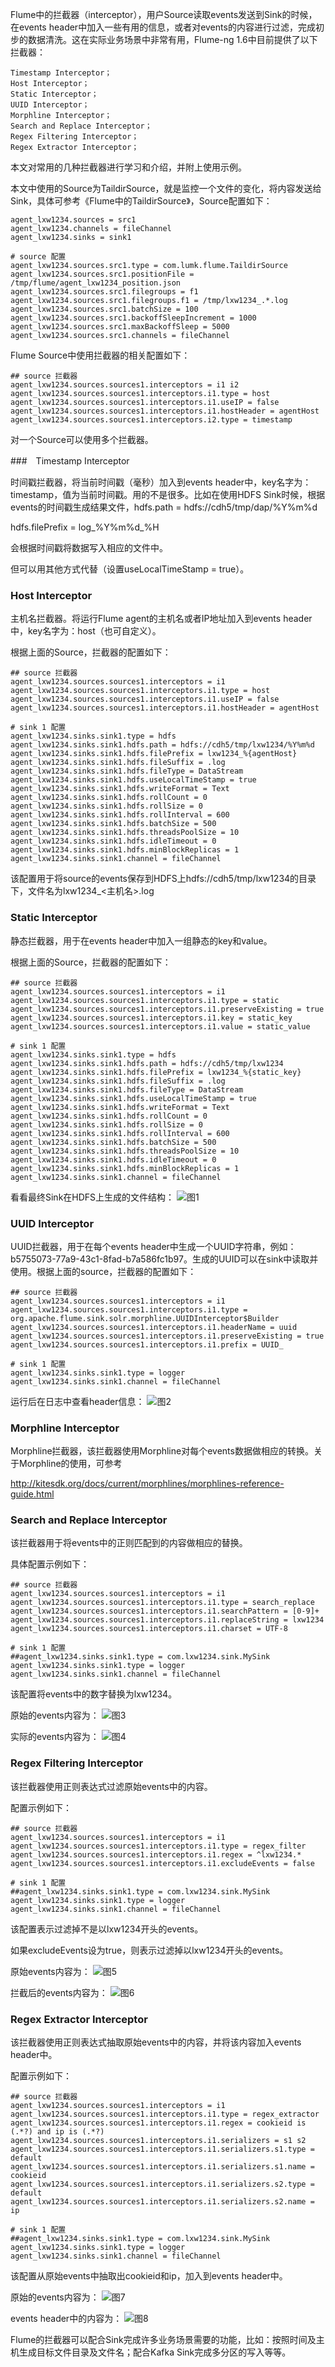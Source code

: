 Flume中的拦截器（interceptor），用户Source读取events发送到Sink的时候，在events header中加入一些有用的信息，或者对events的内容进行过滤，完成初步的数据清洗。这在实际业务场景中非常有用，Flume-ng 1.6中目前提供了以下拦截器：
```
Timestamp Interceptor；
Host Interceptor；
Static Interceptor；
UUID Interceptor；
Morphline Interceptor；
Search and Replace Interceptor；
Regex Filtering Interceptor；
Regex Extractor Interceptor；
```
本文对常用的几种拦截器进行学习和介绍，并附上使用示例。

本文中使用的Source为TaildirSource，就是监控一个文件的变化，将内容发送给Sink，具体可参考《Flume中的TaildirSource》，Source配置如下：
```
agent_lxw1234.sources = src1
agent_lxw1234.channels = fileChannel
agent_lxw1234.sinks = sink1

# source 配置
agent_lxw1234.sources.src1.type = com.lumk.flume.TaildirSource
agent_lxw1234.sources.src1.positionFile = /tmp/flume/agent_lxw1234_position.json
agent_lxw1234.sources.src1.filegroups = f1
agent_lxw1234.sources.src1.filegroups.f1 = /tmp/lxw1234_.*.log
agent_lxw1234.sources.src1.batchSize = 100
agent_lxw1234.sources.src1.backoffSleepIncrement = 1000
agent_lxw1234.sources.src1.maxBackoffSleep = 5000
agent_lxw1234.sources.src1.channels = fileChannel
```
Flume Source中使用拦截器的相关配置如下：
```
## source 拦截器
agent_lxw1234.sources.sources1.interceptors = i1 i2
agent_lxw1234.sources.sources1.interceptors.i1.type = host
agent_lxw1234.sources.sources1.interceptors.i1.useIP = false
agent_lxw1234.sources.sources1.interceptors.i1.hostHeader = agentHost
agent_lxw1234.sources.sources1.interceptors.i2.type = timestamp
```
对一个Source可以使用多个拦截器。

###　Timestamp Interceptor

时间戳拦截器，将当前时间戳（毫秒）加入到events header中，key名字为：timestamp，值为当前时间戳。用的不是很多。比如在使用HDFS Sink时候，根据events的时间戳生成结果文件，hdfs.path = hdfs://cdh5/tmp/dap/%Y%m%d

hdfs.filePrefix = log_%Y%m%d_%H

会根据时间戳将数据写入相应的文件中。

但可以用其他方式代替（设置useLocalTimeStamp = true）。

### Host Interceptor

主机名拦截器。将运行Flume agent的主机名或者IP地址加入到events header中，key名字为：host（也可自定义）。

根据上面的Source，拦截器的配置如下：
```
## source 拦截器
agent_lxw1234.sources.sources1.interceptors = i1
agent_lxw1234.sources.sources1.interceptors.i1.type = host
agent_lxw1234.sources.sources1.interceptors.i1.useIP = false
agent_lxw1234.sources.sources1.interceptors.i1.hostHeader = agentHost

# sink 1 配置
agent_lxw1234.sinks.sink1.type = hdfs
agent_lxw1234.sinks.sink1.hdfs.path = hdfs://cdh5/tmp/lxw1234/%Y%m%d
agent_lxw1234.sinks.sink1.hdfs.filePrefix = lxw1234_%{agentHost}
agent_lxw1234.sinks.sink1.hdfs.fileSuffix = .log
agent_lxw1234.sinks.sink1.hdfs.fileType = DataStream
agent_lxw1234.sinks.sink1.hdfs.useLocalTimeStamp = true
agent_lxw1234.sinks.sink1.hdfs.writeFormat = Text
agent_lxw1234.sinks.sink1.hdfs.rollCount = 0
agent_lxw1234.sinks.sink1.hdfs.rollSize = 0
agent_lxw1234.sinks.sink1.hdfs.rollInterval = 600
agent_lxw1234.sinks.sink1.hdfs.batchSize = 500
agent_lxw1234.sinks.sink1.hdfs.threadsPoolSize = 10
agent_lxw1234.sinks.sink1.hdfs.idleTimeout = 0
agent_lxw1234.sinks.sink1.hdfs.minBlockReplicas = 1
agent_lxw1234.sinks.sink1.channel = fileChannel
```
该配置用于将source的events保存到HDFS上hdfs://cdh5/tmp/lxw1234的目录下，文件名为lxw1234_<主机名>.log

### Static Interceptor

静态拦截器，用于在events header中加入一组静态的key和value。

根据上面的Source，拦截器的配置如下：
```
## source 拦截器
agent_lxw1234.sources.sources1.interceptors = i1
agent_lxw1234.sources.sources1.interceptors.i1.type = static
agent_lxw1234.sources.sources1.interceptors.i1.preserveExisting = true
agent_lxw1234.sources.sources1.interceptors.i1.key = static_key
agent_lxw1234.sources.sources1.interceptors.i1.value = static_value

# sink 1 配置
agent_lxw1234.sinks.sink1.type = hdfs
agent_lxw1234.sinks.sink1.hdfs.path = hdfs://cdh5/tmp/lxw1234
agent_lxw1234.sinks.sink1.hdfs.filePrefix = lxw1234_%{static_key}
agent_lxw1234.sinks.sink1.hdfs.fileSuffix = .log
agent_lxw1234.sinks.sink1.hdfs.fileType = DataStream
agent_lxw1234.sinks.sink1.hdfs.useLocalTimeStamp = true
agent_lxw1234.sinks.sink1.hdfs.writeFormat = Text
agent_lxw1234.sinks.sink1.hdfs.rollCount = 0
agent_lxw1234.sinks.sink1.hdfs.rollSize = 0
agent_lxw1234.sinks.sink1.hdfs.rollInterval = 600
agent_lxw1234.sinks.sink1.hdfs.batchSize = 500
agent_lxw1234.sinks.sink1.hdfs.threadsPoolSize = 10
agent_lxw1234.sinks.sink1.hdfs.idleTimeout = 0
agent_lxw1234.sinks.sink1.hdfs.minBlockReplicas = 1
agent_lxw1234.sinks.sink1.channel = fileChannel
```
看看最终Sink在HDFS上生成的文件结构：
![图1](assets/Flume中的拦截器（Interceptor）介绍与使用-1.jpg)

### UUID Interceptor

UUID拦截器，用于在每个events header中生成一个UUID字符串，例如：b5755073-77a9-43c1-8fad-b7a586fc1b97。生成的UUID可以在sink中读取并使用。根据上面的source，拦截器的配置如下：
```
## source 拦截器
agent_lxw1234.sources.sources1.interceptors = i1
agent_lxw1234.sources.sources1.interceptors.i1.type = org.apache.flume.sink.solr.morphline.UUIDInterceptor$Builder
agent_lxw1234.sources.sources1.interceptors.i1.headerName = uuid
agent_lxw1234.sources.sources1.interceptors.i1.preserveExisting = true
agent_lxw1234.sources.sources1.interceptors.i1.prefix = UUID_

# sink 1 配置
agent_lxw1234.sinks.sink1.type = logger
agent_lxw1234.sinks.sink1.channel = fileChannel
```
运行后在日志中查看header信息：
![图2](assets/Flume中的拦截器（Interceptor）介绍与使用-2.jpg)

### Morphline Interceptor

Morphline拦截器，该拦截器使用Morphline对每个events数据做相应的转换。关于Morphline的使用，可参考

http://kitesdk.org/docs/current/morphlines/morphlines-reference-guide.html

### Search and Replace Interceptor

该拦截器用于将events中的正则匹配到的内容做相应的替换。

具体配置示例如下：
```
## source 拦截器
agent_lxw1234.sources.sources1.interceptors = i1
agent_lxw1234.sources.sources1.interceptors.i1.type = search_replace
agent_lxw1234.sources.sources1.interceptors.i1.searchPattern = [0-9]+
agent_lxw1234.sources.sources1.interceptors.i1.replaceString = lxw1234
agent_lxw1234.sources.sources1.interceptors.i1.charset = UTF-8

# sink 1 配置
##agent_lxw1234.sinks.sink1.type = com.lxw1234.sink.MySink
agent_lxw1234.sinks.sink1.type = logger
agent_lxw1234.sinks.sink1.channel = fileChannel
```
该配置将events中的数字替换为lxw1234。

原始的events内容为：
![图3](assets/Flume中的拦截器（Interceptor）介绍与使用-3.jpg)

实际的events内容为：
![图4](assets/Flume中的拦截器（Interceptor）介绍与使用-4.jpg)

### Regex Filtering Interceptor

该拦截器使用正则表达式过滤原始events中的内容。

配置示例如下：
```
## source 拦截器
agent_lxw1234.sources.sources1.interceptors = i1
agent_lxw1234.sources.sources1.interceptors.i1.type = regex_filter
agent_lxw1234.sources.sources1.interceptors.i1.regex = ^lxw1234.*
agent_lxw1234.sources.sources1.interceptors.i1.excludeEvents = false

# sink 1 配置
##agent_lxw1234.sinks.sink1.type = com.lxw1234.sink.MySink
agent_lxw1234.sinks.sink1.type = logger
agent_lxw1234.sinks.sink1.channel = fileChannel
```
该配置表示过滤掉不是以lxw1234开头的events。

如果excludeEvents设为true，则表示过滤掉以lxw1234开头的events。

原始events内容为：
![图5](assets/Flume中的拦截器（Interceptor）介绍与使用-5.jpg)

拦截后的events内容为：
![图6](assets/Flume中的拦截器（Interceptor）介绍与使用-6.jpg)

### Regex Extractor Interceptor

该拦截器使用正则表达式抽取原始events中的内容，并将该内容加入events header中。

配置示例如下：
```
## source 拦截器
agent_lxw1234.sources.sources1.interceptors = i1
agent_lxw1234.sources.sources1.interceptors.i1.type = regex_extractor
agent_lxw1234.sources.sources1.interceptors.i1.regex = cookieid is (.*?) and ip is (.*?)
agent_lxw1234.sources.sources1.interceptors.i1.serializers = s1 s2
agent_lxw1234.sources.sources1.interceptors.i1.serializers.s1.type = default
agent_lxw1234.sources.sources1.interceptors.i1.serializers.s1.name = cookieid
agent_lxw1234.sources.sources1.interceptors.i1.serializers.s2.type = default
agent_lxw1234.sources.sources1.interceptors.i1.serializers.s2.name = ip

# sink 1 配置
##agent_lxw1234.sinks.sink1.type = com.lxw1234.sink.MySink
agent_lxw1234.sinks.sink1.type = logger
agent_lxw1234.sinks.sink1.channel = fileChannel
```
该配置从原始events中抽取出cookieid和ip，加入到events header中。

原始的events内容为：
![图7](assets/Flume中的拦截器（Interceptor）介绍与使用-7.jpg)

events header中的内容为：
![图8](assets/Flume中的拦截器（Interceptor）介绍与使用-8.jpg)


Flume的拦截器可以配合Sink完成许多业务场景需要的功能，比如：按照时间及主机生成目标文件目录及文件名；配合Kafka Sink完成多分区的写入等等。
